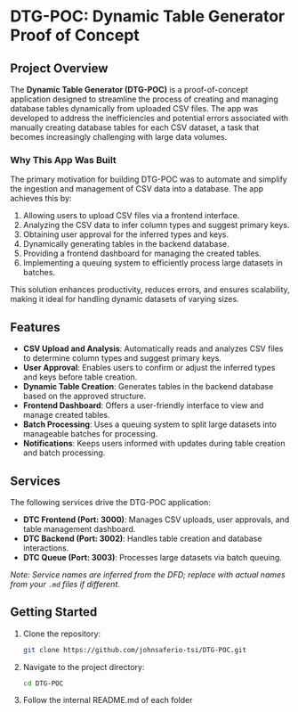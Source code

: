 # DTG-POC: Dynamic Table Generator Proof of Concept

## Project Overview

The **Dynamic Table Generator (DTG-POC)** is a proof-of-concept application designed to streamline the process of creating and managing database tables dynamically from uploaded CSV files. The app was developed to address the inefficiencies and potential errors associated with manually creating database tables for each CSV dataset, a task that becomes increasingly challenging with large data volumes.

### Why This App Was Built

The primary motivation for building DTG-POC was to automate and simplify the ingestion and management of CSV data into a database. The app achieves this by:

1. Allowing users to upload CSV files via a frontend interface.
2. Analyzing the CSV data to infer column types and suggest primary keys.
3. Obtaining user approval for the inferred types and keys.
4. Dynamically generating tables in the backend database.
5. Providing a frontend dashboard for managing the created tables.
6. Implementing a queuing system to efficiently process large datasets in batches.

This solution enhances productivity, reduces errors, and ensures scalability, making it ideal for handling dynamic datasets of varying sizes.

## Features

- **CSV Upload and Analysis**: Automatically reads and analyzes CSV files to determine column types and suggest primary keys.
- **User Approval**: Enables users to confirm or adjust the inferred types and keys before table creation.
- **Dynamic Table Creation**: Generates tables in the backend database based on the approved structure.
- **Frontend Dashboard**: Offers a user-friendly interface to view and manage created tables.
- **Batch Processing**: Uses a queuing system to split large datasets into manageable batches for processing.
- **Notifications**: Keeps users informed with updates during table creation and batch processing.

## Services

The following services drive the DTG-POC application:

- **DTC Frontend (Port: 3000)**: Manages CSV uploads, user approvals, and table management dashboard.
- **DTC Backend (Port: 3002)**: Handles table creation and database interactions.
- **DTC Queue (Port: 3003)**: Processes large datasets via batch queuing.

_Note: Service names are inferred from the DFD; replace with actual names from your `.md` files if different._

## Getting Started

1. Clone the repository:
   ```bash
   git clone https://github.com/johnsaferio-tsi/DTG-POC.git
   ```
2. Navigate to the project directory:
   ```bash
   cd DTG-POC
   ```
3. Follow the internal README.md of each folder

